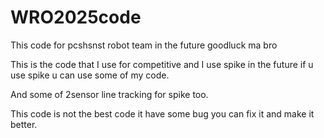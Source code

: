 # WRO2025code
This code for pcshsnst robot team in the future goodluck ma bro

This is the code that I use for competitive and I use spike in the future if u use spike u can use some of my code.

And some of 2sensor line tracking for spike too.

This code is not the best code it have some bug you can fix it and make it better.
